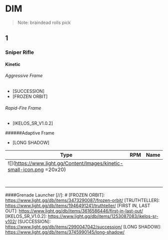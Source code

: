 # DIM
> Note: braindead rolls pick

## 1
### Sniper Rifle
#### Kinetic
###### Aggressive Frame
- [SUCCESSION]
- [FROZEN ORBIT]

###### Rapid-Fire Frame
- [IKELOS_SR_V1.0.2]

######Adaptive Frame
- [LONG SHADOW]

|  Type | RPM  | Name  |
| ------------ | ------------ | ------------ |
|  ![](https://www.light.gg/Content/Images/kinetic-small-icon.png =20x20) |   |   |
|   |   |   |
|   |   |   |
|   |   |   |
|   |   |   |
|   |   |   |
|   |   |   |
|   |   |   |








####Grenade Launcher
[//]: #
 [FROZEN ORBIT]: <https://www.light.gg/db/items/3473290087/frozen-orbit/>
 [TRUTHTELLER]: <https://www.light.gg/db/items/1946491241/truthteller/>
 [FIRST IN, LAST OUT]: <https://www.light.gg/db/items/3616586446/first-in-last-out/>
 [IKELOS_SR_V1.0.2]: <https://www.light.gg/db/items/1253087083/ikelos-sr-v102/>
 [SUCCESSION]: <https://www.light.gg/db/items/2990047042/succession/>
 [LONG SHADOW]: <https://www.light.gg/db/items/3745990145/long-shadow/>

